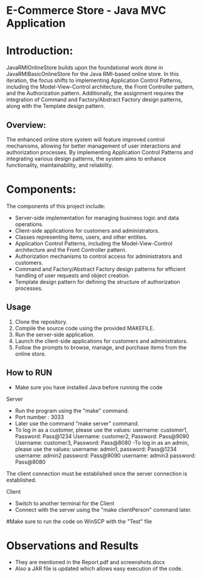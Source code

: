 # E-Commerce Store - Java MVC Application 

# Introduction:

JavaRMIOnlineStore builds upon the foundational work done in JavaRMIBasicOnlineStore for the Java RMI-based online store. In this iteration, the focus shifts to implementing Application Control Patterns, including the Model-View-Control architecture, the Front Controller pattern, and the Authorization pattern. Additionally, the assignment requires the integration of Command and Factory/Abstract Factory design patterns, along with the Template design pattern.

## Overview:

The enhanced online store system will feature improved control mechanisms, allowing for better management of user interactions and authorization processes. By implementing Application Control Patterns and integrating various design patterns, the system aims to enhance functionality, maintainability, and reliability.

# Components:

The components of this project include:

- Server-side implementation for managing business logic and data operations.
- Client-side applications for customers and administrators.
- Classes representing items, users, and other entities.
- Application Control Patterns, including the Model-View-Control architecture and the Front Controller pattern.
- Authorization mechanisms to control access for administrators and customers.
- Command and Factory/Abstract Factory design patterns for efficient handling of user requests and object creation.
- Template design pattern for defining the structure of authorization processes.

## Usage

1. Clone the repository.
2. Compile the source code using the provided MAKEFILE.
3. Run the server-side application.
4. Launch the client-side applications for customers and administrators.
5. Follow the prompts to browse, manage, and purchase items from the online store.

## How to RUN
- Make sure you have installed Java before running the code

Server

- Run the program using the "make" command.
- Port number : 3033
- Later use the command "make server" command.
- To log in as a customer, please use the values: 
	username: customer1, Password: Pass@1234
        Username: customer2, Password: Pass@9090
        Username: customer3, Password: Pass@8080
-To log in as an admin, please use the values:
	username: admin1, password: Pass@1234
        username: admin2 password: Pass@9090
        username: admin3 password: Pass@8080

The client connection must be established once the server connection is established.

Client

- Switch to another terminal for the Client
- Connect with the server using the "make clientPerson" command later.

#Make sure to run the code on WinSCP with the "Test" file

# Observations and Results
- They are mentioned in the Report.pdf and screenshots.docx 
- Also a JAR file is updated which allows easy execution of the code.

